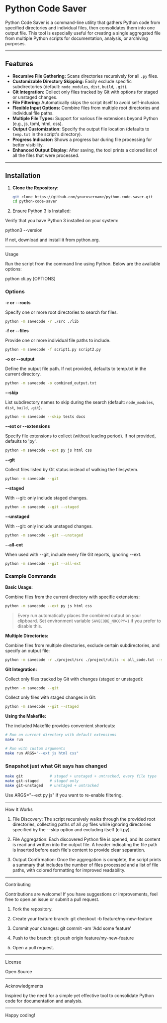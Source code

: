 # Python Code Saver

Python Code Saver is a command-line utility that gathers Python code from specified directories and individual files, then consolidates them into one output file. This tool is especially useful for creating a single aggregated file from multiple Python scripts for documentation, analysis, or archiving purposes.

---

## Features

- **Recursive File Gathering:** Scans directories recursively for all `.py` files.
- **Customizable Directory Skipping:** Easily exclude specific subdirectories (default: `node_modules`, `dist`, `build`, `.git`).
- **Git Integration:** Collect only files tracked by Git with options for staged or unstaged changes.
- **File Filtering:** Automatically skips the script itself to avoid self-inclusion.
- **Flexible Input Options:** Combine files from multiple root directories and individual file paths.
- **Multiple File Types:** Support for various file extensions beyond Python (e.g., js, toml, html, css).
- **Output Customization:** Specify the output file location (defaults to `temp.txt` in the script's directory).
- **Progress Indicator:** Shows a progress bar during file processing for better visibility.
- **Enhanced Output Display:** After saving, the tool prints a colored list of all the files that were processed.

---

## Installation

1. **Clone the Repository:**

   ```bash
   git clone https://github.com/yourusername/python-code-saver.git
   cd python-code-saver

2. Ensure Python 3 is Installed:

Verify that you have Python 3 installed on your system:

python3 --version

If not, download and install it from python.org.




---

Usage

Run the script from the command line using Python. Below are the available options:

python cli.py [OPTIONS]

### Options

**-r or --roots**

Specify one or more root directories to search for files.

```bash
python -m savecode -r ./src ./lib
```

**-f or --files**

Provide one or more individual file paths to include.

```bash
python -m savecode -f script1.py script2.py
```

**-o or --output**

Define the output file path. If not provided, defaults to temp.txt in the current directory.

```bash
python -m savecode -o combined_output.txt
```

**--skip**

List subdirectory names to skip during the search (default: `node_modules`, `dist`, `build`, `.git`).

```bash
python -m savecode --skip tests docs
```

**--ext or --extensions**

Specify file extensions to collect (without leading period). If not provided, defaults to 'py'.

```bash
python -m savecode --ext py js html css
```

**--git**

Collect files listed by Git status instead of walking the filesystem.

```bash
python -m savecode --git
```

**--staged**

With --git: only include staged changes.

```bash
python -m savecode --git --staged
```

**--unstaged**

With --git: only include unstaged changes.

```bash
python -m savecode --git --unstaged
```

**--all-ext**

When used with --git, include every file Git reports, ignoring --ext.

```bash
python -m savecode --git --all-ext
```


### Example Commands

**Basic Usage:**

Combine files from the current directory with specific extensions:

```bash
python -m savecode --ext py js html css
```

> Every run automatically places the combined output on your clipboard.
> Set environment variable `SAVECODE_NOCOPY=1` if you prefer to disable this.

**Multiple Directories:**

Combine files from multiple directories, exclude certain subdirectories, and specify an output file:

```bash
python -m savecode -r ./project/src ./project/utils -o all_code.txt --skip __pycache__ migrations
```

**Git Integration:**

Collect only files tracked by Git with changes (staged or unstaged):

```bash
python -m savecode --git
```

Collect only files with staged changes in Git:

```bash
python -m savecode --git --staged
```

**Using the Makefile:**

The included Makefile provides convenient shortcuts:

```bash
# Run on current directory with default extensions
make run

# Run with custom arguments
make run ARGS="--ext js html css"
```

### Snapshot just what Git says has changed

```bash
make git            # staged + unstaged + untracked, every file type
make git-staged     # staged only
make git-unstaged   # unstaged + untracked
```

Use ARGS="--ext py js" if you want to re-enable filtering.


---

How It Works

1. File Discovery: The script recursively walks through the provided root directories, collecting paths of all .py files while ignoring directories specified by the --skip option and excluding itself (cli.py).


2. File Aggregation: Each discovered Python file is opened, and its content is read and written into the output file. A header indicating the file path is inserted before each file's content to provide clear separation.


3. Output Confirmation: Once the aggregation is complete, the script prints a summary that includes the number of files processed and a list of file paths, with colored formatting for improved readability.




---

Contributing

Contributions are welcome! If you have suggestions or improvements, feel free to open an issue or submit a pull request.

1. Fork the repository.


2. Create your feature branch: git checkout -b feature/my-new-feature


3. Commit your changes: git commit -am 'Add some feature'


4. Push to the branch: git push origin feature/my-new-feature


5. Open a pull request.




---

License

Open Source


---

Acknowledgments

Inspired by the need for a simple yet effective tool to consolidate Python code for documentation and analysis.


---

Happy coding!